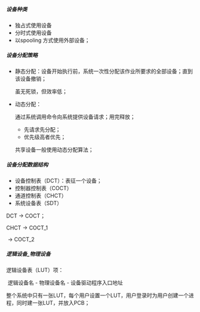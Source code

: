 ##### 设备种类

- 独占式使用设备
- 分时式使用设备
- 以spooling 方式使用外部设备；



##### 设备分配策略

- 静态分配：设备开始执行前，系统一次性分配该作业所要求的全部设备；直到该设备撤销；

    虽无死锁，但效率低；

- 动态分配：

    通过系统调用命令向系统提供设备请求；用完释放；

    - 先请求先分配；
    - 优先级高者优先；

    共享设备一般使用动态分配算法；



##### 设备分配数据结构

- 设备控制表（DCT）：表征一个设备；
- 控制器控制表（COCT）
- 通道控制表（CHCT）
- 系统设备表（SDT）

DCT -> COCT；

CHCT -> COCT_1

​		   -> COCT_2



##### 逻辑设备_物理设备

逻辑设备表（LUT）项：

​	逻辑设备名 - 物理设备名 - 设备驱动程序入口地址

整个系统中只有一张LUT，每个用户设置一个LUT，用户登录时为用户创建一个进程，同时建一张LUT，并放入PCB；



